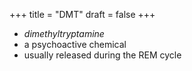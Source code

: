 +++
title = "DMT"
draft = false
+++

-   _dimethyltryptamine_
-   a psychoactive chemical
-   usually released during the REM cycle
